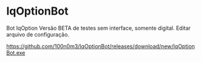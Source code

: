 # IqOptionBot
Bot IqOption
Versão BETA de testes sem interface, somente digital.
Editar arquivo de configuração.

https://github.com/100n0m3/IqOptionBot/releases/download/new/IqOptionBot.exe

